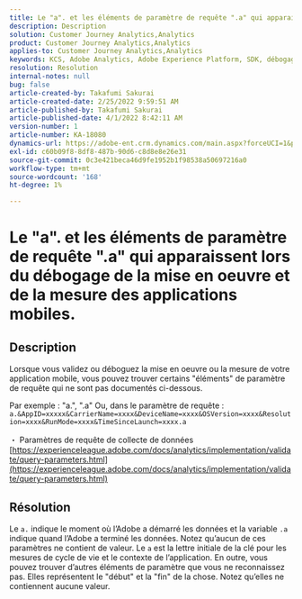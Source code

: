 ```yaml
---
title: Le "a". et les éléments de paramètre de requête ".a" qui apparaissent lors du débogage de la mise en oeuvre et de la mesure des applications mobiles.
description: Description
solution: Customer Journey Analytics,Analytics
product: Customer Journey Analytics,Analytics
applies-to: Customer Journey Analytics,Analytics
keywords: KCS, Adobe Analytics, Adobe Experience Platform, SDK, débogage, paramètres de requête
resolution: Resolution
internal-notes: null
bug: false
article-created-by: Takafumi Sakurai
article-created-date: 2/25/2022 9:59:51 AM
article-published-by: Takafumi Sakurai
article-published-date: 4/1/2022 8:42:11 AM
version-number: 1
article-number: KA-18080
dynamics-url: https://adobe-ent.crm.dynamics.com/main.aspx?forceUCI=1&pagetype=entityrecord&etn=knowledgearticle&id=8e2808ab-2196-ec11-b400-000d3a58ba2e
exl-id: c60b09f8-8df8-487b-90d6-c8d8e8e26e31
source-git-commit: 0c3e421beca46d9fe1952b1f98538a50697216a0
workflow-type: tm+mt
source-wordcount: '168'
ht-degree: 1%

---
```


# Le &quot;a&quot;. et les éléments de paramètre de requête &quot;.a&quot; qui apparaissent lors du débogage de la mise en oeuvre et de la mesure des applications mobiles.

## Description


Lorsque vous validez ou déboguez la mise en oeuvre ou la mesure de votre application mobile, vous pouvez trouver certains &quot;éléments&quot; de paramètre de requête qui ne sont pas documentés ci-dessous.

Par exemple : &quot;a.&quot;, &quot;.a&quot; Ou, dans le paramètre de requête : `a.&AppID=xxxxx&CarrierName=xxxx&DeviceName=xxxx&OSVersion=xxxx&Resolution=xxxx&RunMode=xxxx&TimeSinceLaunch=xxxx.a `

・ Paramètres de requête de collecte de données
[https://experienceleague.adobe.com/docs/analytics/implementation/validate/query-parameters.html](https://experienceleague.adobe.com/docs/analytics/implementation/validate/query-parameters.html)




## Résolution


Le `a.` indique le moment où l’Adobe a démarré les données et la variable `.a` indique quand l’Adobe a terminé les données. Notez qu’aucun de ces paramètres ne contient de valeur. Le `a` est la lettre initiale de la clé pour les mesures de cycle de vie et le contexte de l’application. En outre, vous pouvez trouver d’autres éléments de paramètre que vous ne reconnaissez pas. Elles représentent le &quot;début&quot; et la &quot;fin&quot; de la chose. Notez qu’elles ne contiennent aucune valeur.

